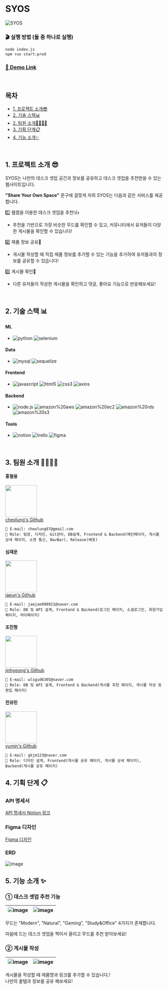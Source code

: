 # SYOS

![SYOS](https://github.com/jaejae990921/test999/assets/101171774/04c6bfaa-9fa6-45e5-84cf-b0b1df4f6ab1)

### 🎬 실행 방법 (둘 중 하나로 실행) 
```bash
node index.js
npm run start:prod
```
### <a href='https://port-0-syos-2rrqq2blmiwyaxo.sel5.cloudtype.app/'>🔗 Demo Link</a>
<br />

## 목차
<ul>
  <li>
    <a href='naver.com'>1. 프로젝트 소개😎</a>
  </li>
  <li>
    <a href='naver.com'>2. 기술 스택📊</a>
  </li>
  <li>
    <a href='naver.com'>2. 팀원 소개👨‍👩‍👦‍👦</a>
  </li>
  <li>
    <a href='naver.com'>3. 기획 단계📋</a>
  </li>
  <li>
    <a href=''>4. 기능 소개✨</a>
  </li>
</ul>
<br/>

## 1. 프로젝트 소개 😎

SYOS는 나만의 데스크 셋업 공간과 정보를 공유하고 데스크 셋업을 추천받을 수 있는 웹사이트입니다.<br />

**"Share Your Own Space"** 문구에 걸맞게 저희 SYOS는 다음과 같은 서비스를 제공합니다.<br />

1️⃣ 웹캠을 이용한 데스크 셋업을 추천!👍
+ 추천을 기반으로 가장 비슷한 무드를 확인할 수 있고, 커뮤니티에서 유저들이 다양한 게시물을 확인할 수 있습니다!<br />

2️⃣ 제품 정보 공유🎁
+ 게시물 작성할 때 직접 제품 정보를 추가할 수 있는 기능을 추가하여 유저들과의 정보를 공유할 수 있습니다!<br />

3️⃣ 게시물 확인📖
+ 다른 유저들이 작성한 게시물을 확인하고 댓글, 좋아요 기능으로 반응해보세요!
<br/>

## 2. 기술 스택 📊
#### ML
+ ![python](https://img.shields.io/badge/python-3776AB.svg?&style=for-the-badge&logo=python&logoColor=white)
![selenium](https://img.shields.io/badge/selenium-43B02A.svg?&style=for-the-badge&logo=selenium&logoColor=white)

#### Data
+ ![mysql](https://img.shields.io/badge/mysql-4479A1.svg?&style=for-the-badge&logo=mysql&logoColor=white)
![sequelize](https://img.shields.io/badge/sequelize-52B0E7.svg?&style=for-the-badge&logo=sequelize&logoColor=white)

#### Frontend
+ ![javascript](https://img.shields.io/badge/javascript-F7DF1E.svg?&style=for-the-badge&logo=javascript&logoColor=white)
![html5](https://img.shields.io/badge/html5-E34F26.svg?&style=for-the-badge&logo=html5&logoColor=white)
![css3](https://img.shields.io/badge/css3-1572B6.svg?&style=for-the-badge&logo=css3&logoColor=white)
![axios](https://img.shields.io/badge/axios-5A29E4.svg?&style=for-the-badge&logo=axios&logoColor=white)

#### Backend
+ ![node.js](https://img.shields.io/badge/node.js-339933.svg?&style=for-the-badge&logo=node.js&logoColor=white)
![amazon%20aws](https://img.shields.io/badge/amazon%20aws-232F3E.svg?&style=for-the-badge&logo=amazon%20aws&logoColor=white)
![amazon%20ec2](https://img.shields.io/badge/amazon%20ec2-FF9900.svg?&style=for-the-badge&logo=amazon%20ec2&logoColor=white)
![amazon%20rds](https://img.shields.io/badge/amazon%20rds-527FFF.svg?&style=for-the-badge&logo=amazon%20rds&logoColor=white)
![amazon%20s3](https://img.shields.io/badge/amazon%20s3-569A31.svg?&style=for-the-badge&logo=amazon%20s3&logoColor=white)

#### Tools
+ ![notion](https://img.shields.io/badge/notion-000000.svg?&style=for-the-badge&logo=notion&logoColor=white)
![trello](https://img.shields.io/badge/trello-0052CC.svg?&style=for-the-badge&logo=trello&logoColor=white)
![figma](https://img.shields.io/badge/figma-F24E1E.svg?&style=for-the-badge&logo=figma&logoColor=white)

<br/>

## 3. 팀원 소개 👨‍👩‍👦‍👦
#### 홍철웅
<img src="https://github.com/jaejae990921/test999/assets/101171774/8c9e2b54-5a24-43f2-80d5-9f8ac023d74e" width="100" height="100" /><br />
<a href='https://github.com/cheolung12'>cheolung's Github</a><br />
```
📧 E-mail: cheolung97@gmail.com
📌 Role: 팀장, 디자인, Git관리, DB설계, Frontend & Backend(메인페이지, 게시물 상세 페이지, 소켓 통신, NavBar), Release(배포)
```

#### 심재운
<img src="https://github.com/jaejae990921/test999/assets/101171774/33317127-5fa8-41e8-af9b-4bd42d857544" width="100" height="100" /><br />
<a href='https://github.com/jaejae990921'>jaeun's Github</a><br />
```
📧 E-mail: jaejae990921@naver.com
📌 Role: DB 및 API 설계, Frontend & Backend(로그인 페이지, 소셜로그인, 회원가입 페이지, 마이페이지)
```

#### 조진형
<img src="https://github.com/jaejae990921/test999/assets/101171774/fc32a327-f9bf-45b2-a62c-ef2dd0eb6d6b" width="100" height="100" /><br />
<a href='https://github.com/7jjin'>jinhyeong's Github</a><br />
```
📧 E-mail: wlsgud6305@naver.com
📌 Role: DB 및 API 설계, Frontend & Backend(게시물 추천 페이지, 게시물 작성 및 편집 페이지)
```

#### 전유민
<img src="https://github.com/jaejae990921/test999/assets/101171774/bc002384-b0d3-42ce-a57c-8089e97c8284" width="100" height="100" /><br />
<a href='https://github.com/dbals627'>yumin's Github</a><br />
```
📧 E-mail: gkjm123@naver.com 
📌 Role: 디자인 설계, Frontend(게시물 공유 페이지, 게시물 상세 페이지), Backend(게시물 공유 페이지)
```

## 4. 기획 단계 📋
### API 명세서
<a href="https://www.notion.so/API-799da201282448afa894fb8eeeb2f06e?pvs=4">API 명세서 Notion 링크</a>

### Figma 디자인
<a href="https://www.figma.com/file/j112ckzag8gWZN3ryzgzUb/Untitled?type=design&node-id=0%3A1&mode=design&t=fIyJVPebcE5CSVBW-1">Figma 디자인</a>

### ERD
![image](https://github.com/jaejae990921/test999/assets/101171774/92a4840e-cfec-46d2-8bac-4bcb93ae6e6a)
<br/>

## 5. 기능 소개 ✨
### ① 데스크 셋업 추천 기능
![image](https://github.com/jaejae990921/test999/assets/101171774/03821346-b9a0-45b7-a4bc-8920244d63e5) | ![image](https://github.com/jaejae990921/test999/assets/101171774/76132705-3a22-43a8-a774-e9a176643dd2)
--- | --- |

무드는 "Modern", "Natural", "Gaming", "Study&Office" 4가지가 존재합니다.<br />

마음에 드는 데스크 셋업을 찍어서 올리고 무드를 추천 받아보세요!<br />


### ② 게시물 작성
![image](https://github.com/jaejae990921/test999/assets/101171774/7c52c007-4581-49ce-82df-fe6c6846a4c5) | ![image](https://github.com/jaejae990921/test999/assets/101171774/4a71b0ea-284b-4a01-a214-d1a4e030d1ca)
--- | --- |

게시물을 작성할 때 제품명과 링크를 추가할 수 있습니다.!<br />
나만의 꿀템과 정보를 공유 해보세요!

